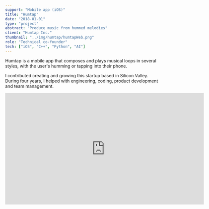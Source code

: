 ```yaml
---
support: "Mobile app (iOS)"
title: "Humtap"
date: "2018-01-01"
type: "project" 
abstract: "Produce music from hummed melodies"
client: "Humtap Inc."
thumbnail: "../img/humtap/humtapWeb.png"
role: "Technical co-founder"
tech: ["iOS", "C++", "Python", "AI"]
---
```


Humtap is a mobile app that composes and plays musical loops in several styles, with the user's humming or tapping into their phone.

I contributed creating and growing this startup based in Silicon Valley. During four years, I helped with engineering, coding, product development and team management.

<div class="iframe-container">
<iframe src="https://player.vimeo.com/video/337852221" width="640" height="360" frameborder="0" allow="autoplay; fullscreen" allowfullscreen></iframe>
</div>

